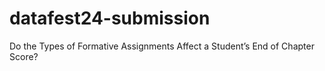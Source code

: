 # datafest24-submission
Do the Types of Formative Assignments Affect a Student’s End of Chapter Score?
